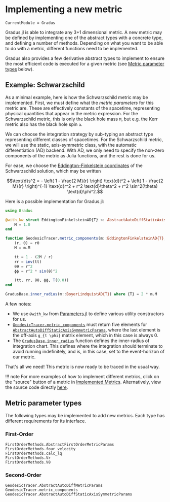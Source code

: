 # Implementing a new metric

```@meta
CurrentModule = Gradus
```

Gradus.jl is able to integrate any 3+1 dimensional metric. A new metric may be defined by implementing one of the abstract types with a concrete type, and defining a number of methods. Depending on what you want to be able to do with a metric, different functions need to be implemented. 

Gradus also provides a few derivative abstract types to implement to ensure the most efficient code is executed for a given metric (see [Metric parameter types](@ref) below).

## Example: Schwarzschild

As a minimal example, here is how the Schwarzschild metric may be implemented. First, we must define what the _metric parameters_ for this metric are. These are effectively constants of the spacetime, representing physical quantities that appear in the metric expression. For the Schwarzschild metric, this is only the black hole mass ``M``, but e.g. the Kerr metric also has the black hole spin ``a``.

We can choose the integration strategy by sub-typing an abstract type representing different classes of spacetimes. For the Schwarzschild metric, we will use the static, axis-symmetric class, with the automatic differentiation (AD) backend. With AD, we only need to specify the non-zero components of the metric as Julia functions, and the rest is done for us.

For ease, we choose the [Eddington-Finkelstein coordinates](https://en.wikipedia.org/wiki/Eddington%E2%80%93Finkelstein_coordinates) of the Schwarzschild solution, which may be written

```math
\text{d}s^2 =
    - \left( 1 - \frac{2 M}{r} \right) \text{d}t^2
    + \left( 1 - \frac{2 M}{r} \right)^{-1} \text{d}r^2
    + r^2 \text{d}\theta^2
    + r^2 \sin^2(\theta) \text{d}\phi^2.
```

Here is a possible implementation for Gradus.jl:
```julia
using Gradus

@with_kw struct EddingtonFinkelsteinAD{T} <: AbstractAutoDiffStaticAxisSymmetricParams{T}
    M = 1.0
end

function GeodesicTracer.metric_components(m::EddingtonFinkelsteinAD{T}, rθ) where {T}
    (r, θ) = rθ
    M = m.M

    tt = 1 - (2M / r)
    rr = inv(tt)
    θθ = r^2
    ϕϕ = r^2 * sin(θ)^2

    (tt, rr, θθ, ϕϕ, T(0.0))
end

GradusBase.inner_radius(m::BoyerLindquistAD{T}) where {T} = 2 * m.M
```
A few notes:
- We use `@with_kw` from [Parameters.jl](https://github.com/mauro3/Parameters.jl) to define various utility constructors for us.
- [`GeodesicTracer.metric_components`](@ref) must return five elements for [`AbstractAutoDiffStaticAxisSymmetricParams`](@ref), where the last element is the off-axis ``g_{t \phi}`` matrix element, which in this case is always 0.
- The [`GradusBase.inner_radius`](@ref) function defines the inner-radius of integration chart. This defines where the integration should terminate to avoid running indefinitely, and is, in this case, set to the event-horizon of our metric.

That's all we need! This metric is now ready to be traced in the usual way.

!!! note
    For more examples of how to implement different metrics, click on the "source" button of a metric in [Implemented Metrics](@ref). Alternatively, view the source code directly [here](https://github.com/astro-group-bristol/Gradus.jl/tree/main/src/metrics).


## Metric parameter types

The following types may be implemented to add new metrics. Each type has different requirements for its interface.

### First-Order

```@docs
FirstOrderMethods.AbstractFirstOrderMetricParams
FirstOrderMethods.four_velocity
FirstOrderMethods.calc_lq
FirstOrderMethods.Vr
FirstOrderMethods.Vθ
```

### Second-Order

```@docs
GeodesicTracer.AbstractAutoDiffMetricParams
GeodesicTracer.metric_components
GeodesicTracer.AbstractAutoDiffStaticAxisSymmetricParams
```